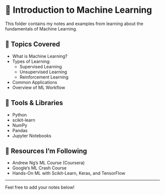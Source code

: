 # 🧠 Introduction to Machine Learning

This folder contains my notes and examples from learning about the fundamentals of Machine Learning.

## 🌟 Topics Covered

- What is Machine Learning?
- Types of Learning:
  - Supervised Learning
  - Unsupervised Learning
  - Reinforcement Learning
- Common Applications
- Overview of ML Workflow

## 🧰 Tools & Libraries

- Python
- scikit-learn
- NumPy
- Pandas
- Jupyter Notebooks

## 📌 Resources I’m Following

- Andrew Ng’s ML Course (Coursera)
- Google’s ML Crash Course
- Hands-On ML with Scikit-Learn, Keras, and TensorFlow

---

Feel free to add your notes below!
